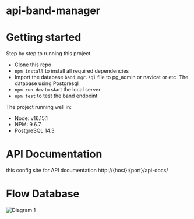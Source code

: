 # api-band-manager

# Getting started
Step by step to running this project
- Clone this repo
- `npm install` to install all required dependencies
- Import the database `band_mgr.sql` file to pg_admin or navicat or etc. The database using Postgresql
- `npm run dev` to start the local server
- `npm test` to test the band endpoint

The project running well in:
- Node: v16.15.1
- NPM: 9.6.7
- PostgreSQL 14.3

# API Documentation
this config site for API documentation http://{host}:{port}/api-docs/

# Flow Database
![Diagram 1](https://github.com/dwikiramadhan/api-band-manager/assets/10826698/215bd2eb-1870-4c99-8937-5538391de500)

